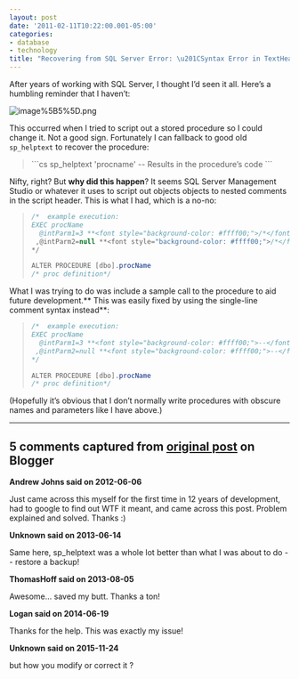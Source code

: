 ```yaml
---
layout: post
date: '2011-02-11T10:22:00.001-05:00'
categories:
- database
- technology
title: "Recovering from SQL Server Error: \u201CSyntax Error in TextHeader\u201D"
---
```



After years of working with SQL Server, I thought I’d seen it all. Here’s a humbling reminder that I haven’t:

![image%5B5%5D.png](image%5B5%5D.png)

This occurred when I tried to script out a stored procedure so I could change it. Not a good sign. Fortunately I can fallback to good old <code>sp_helptext</code> to recover the procedure:
<blockquote>   
```cs
sp_helptext 'procname'
-- Results in the procedure’s code
```

</blockquote>


Nifty, right? But **why did this happen**? It seems SQL Server Management Studio or whatever it uses to script out objects objects to nested comments in the script header. This is what I had, which is a no-no:

<blockquote>
  
```cs
/*  example execution:
EXEC procName
  @intParm1=3 **<font style="background-color: #ffff00;">/*</font>**explanation**<font style="background-color: #ffff00;">*/</font>**  
 ,@intParm2=null **<font style="background-color: #ffff00;">/*</font>**explanation**<font style="background-color: #ffff00;">*/</font>**  
*/

ALTER PROCEDURE [dbo].procName  
/* proc definition*/
```

</blockquote>


What I was trying to do was include a sample call to the procedure to aid future development.** This was easily fixed by using the single-line comment syntax instead**:

<blockquote>
  
```cs
/*  example execution:
EXEC procName
  @intParm1=3 **<font style="background-color: #ffff00;">--</font>**explanation  
 ,@intParm2=null **<font style="background-color: #ffff00;">--</font>**explanation  
*/

ALTER PROCEDURE [dbo].procName  
/* proc definition*/
```

</blockquote>


(Hopefully it’s obvious that I don’t normally write procedures with obscure names and parameters like I have above.)

---

## 5 comments captured from [original post](https://blog.wassupy.com/2011/02/recovering-from-sql-server-error-syntax.html) on Blogger

**Andrew Johns said on 2012-06-06**

Just came across this myself for the first time in 12 years of development, had to google to find out WTF it meant, and came across this post.  Problem explained and solved.  Thanks :)

**Unknown said on 2013-06-14**

Same here, sp_helptext was a whole lot better than what I was about to do -- restore a backup!

**ThomasHoff said on 2013-08-05**

Awesome... saved my butt.  Thanks a ton!

**Logan said on 2014-06-19**

Thanks for the help. This was exactly my issue!

**Unknown said on 2015-11-24**

but how you modify or correct it ?

